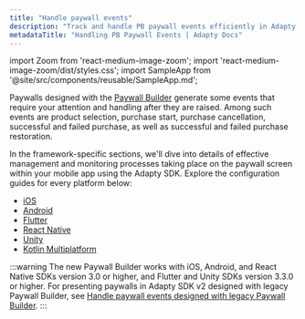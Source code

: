 ```yaml
---
title: "Handle paywall events"
description: "Track and handle PB paywall events efficiently in Adapty."
metadataTitle: "Handling PB Paywall Events | Adapty Docs"
---
```


import Zoom from 'react-medium-image-zoom';
import 'react-medium-image-zoom/dist/styles.css';
import SampleApp from '@site/src/components/reusable/SampleApp.md'; 

Paywalls designed with the [Paywall Builder](adapty-paywall-builder) generate some events that require your attention and handling after they are raised. Among such events are product selection, purchase start, purchase cancellation, successful and failed purchase, as well as successful and failed purchase restoration.
<SampleApp /> 

In the framework-specific sections, we'll dive into details of effective management and monitoring processes taking place on the paywall screen within your mobile app using the Adapty SDK. Explore the configuration guides for every platform below:

- [iOS](ios-handling-events)
- [Android](android-handling-events)
- [Flutter](flutter-handling-events)
- [React Native](react-native-handling-events-1)
- [Unity](unity-handling-events)
- [Kotlin Multiplatform](kotlin-multiplatform-handling-events)

:::warning
The new Paywall Builder works with iOS, Android, and React Native SDKs version 3.0 or higher, and Flutter and Unity SDKs version 3.3.0 or higher. For presenting paywalls in Adapty SDK v2 designed with legacy Paywall Builder, see [Handle paywall events designed with legacy Paywall Builder](handling-pb-paywall-events).
:::
